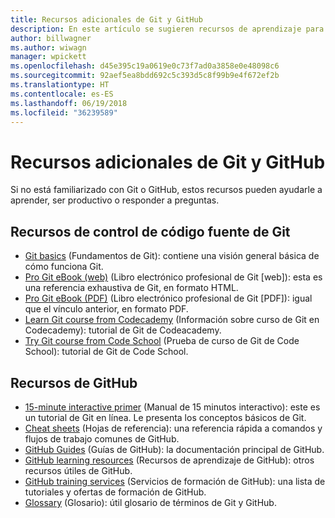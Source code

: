 ```yaml
---
title: Recursos adicionales de Git y GitHub
description: En este artículo se sugieren recursos de aprendizaje para Git y GitHub con vistas a contribuir a docs.microsoft.com.
author: billwagner
ms.author: wiwagn
manager: wpickett
ms.openlocfilehash: d45e395c19a0619e0c73f7ad0a3858e0e48098c6
ms.sourcegitcommit: 92aef5ea8bdd692c5c393d5c8f99b9e4f672ef2b
ms.translationtype: HT
ms.contentlocale: es-ES
ms.lasthandoff: 06/19/2018
ms.locfileid: "36239589"
---
```

# <a name="additional-git-and-github-resources"></a>Recursos adicionales de Git y GitHub

Si no está familiarizado con Git o GitHub, estos recursos pueden ayudarle a aprender, ser productivo o responder a preguntas.

## <a name="git-source-control-resources"></a>Recursos de control de código fuente de Git

- [Git basics](https://go.microsoft.com/fwlink/?linkid=853939) (Fundamentos de Git): contiene una visión general básica de cómo funciona Git.
- [Pro Git eBook (web)](https://go.microsoft.com/fwlink/?linkid=853940) (Libro electrónico profesional de Git [web]): esta es una referencia exhaustiva de Git, en formato HTML.
- [Pro Git eBook (PDF)](https://progit2.s3.amazonaws.com/en/2016-03-22-f3531/progit-en.1084.pdf) (Libro electrónico profesional de Git [PDF]): igual que el vínculo anterior, en formato PDF.
- [Learn Git course from Codecademy](https://www.codecademy.com/learn/learn-git) (Información sobre curso de Git en Codecademy): tutorial de Git de Codeacademy.
- [Try Git course from Code School](https://www.codeschool.com/courses/try-git) (Prueba de curso de Git de Code School): tutorial de Git de Code School.

## <a name="github-resources"></a>Recursos de GitHub

- [15-minute interactive primer](https://try.github.io/) (Manual de 15 minutos interactivo): este es un tutorial de Git en línea. Le presenta los conceptos básicos de Git.
- [Cheat sheets](https://go.microsoft.com/fwlink/?linkid=853941) (Hojas de referencia): una referencia rápida a comandos y flujos de trabajo comunes de GitHub.
- [GitHub Guides](https://guides.github.com/) (Guías de GitHub): la documentación principal de GitHub.
- [GitHub learning resources](https://help.github.com/articles/git-and-github-learning-resources/) (Recursos de aprendizaje de GitHub): otros recursos útiles de GitHub.
- [GitHub training services](https://services.github.com/training/) (Servicios de formación de GitHub): una lista de tutoriales y ofertas de formación de GitHub.
- [Glossary](https://help.github.com/articles/github-glossary) (Glosario): útil glosario de términos de Git y GitHub.
